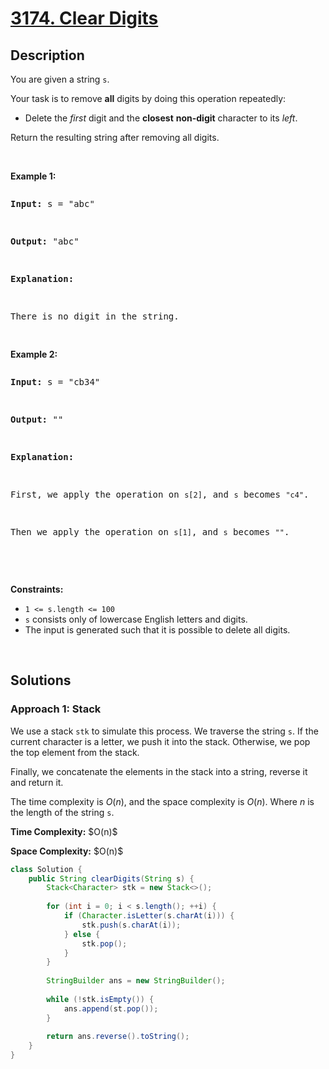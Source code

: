 # [3174. Clear Digits](https://leetcode.com/problems/clear-digits)

## Description

<p>You are given a string <code>s</code>.</p>

<p>Your task is to remove <strong>all</strong> digits by doing this operation repeatedly:</p>

<ul>
    <li>Delete the <em>first</em> digit and the <strong>closest</strong> <b>non-digit</b> character to its <em>left</em>.</li>
</ul>

<p>Return the resulting string after removing all digits.</p>
<p>&nbsp;</p>

<p><strong class="example">Example 1:</strong></p>
<pre>
<p><strong>Input:</strong> <span class="example-io">s = &quot;abc&quot;</span></p>
<p><strong>Output:</strong> <span class="example-io">&quot;abc&quot;</span></p>
<p><strong>Explanation:</strong></p>
<p>There is no digit in the string.<!-- notionvc: ff07e34f-b1d6-41fb-9f83-5d0ba3c1ecde --></p>
</pre>

<p><strong class="example">Example 2:</strong></p>
<pre>
<p><strong>Input:</strong> <span class="example-io">s = &quot;cb34&quot;</span></p>
<p><strong>Output:</strong> <span class="example-io">&quot;&quot;</span></p>
<p><strong>Explanation:</strong></p>
<p>First, we apply the operation on <code>s[2]</code>, and <code>s</code> becomes <code>&quot;c4&quot;</code>.</p>
<p>Then we apply the operation on <code>s[1]</code>, and <code>s</code> becomes <code>&quot;&quot;</code>.</p>
</pre>
<p>&nbsp;</p>

<p><strong>Constraints:</strong></p>
<ul>
    <li><code>1 &lt;= s.length &lt;= 100</code></li>
    <li><code>s</code> consists only of lowercase English letters and digits.</li>
    <li>The input is generated such that it is possible to delete all digits.</li>
</ul>
<p>&nbsp;</p>

## Solutions

### **Approach 1: Stack**

We use a stack `stk` to simulate this process. We traverse the string `s`. If the current character is a letter, we push it into the stack. Otherwise, we pop the top element from the stack.

Finally, we concatenate the elements in the stack into a string, reverse it and return it.

The time complexity is $O(n)$, and the space complexity is $O(n)$. Where $n$ is the length of the string `s`.

<p><strong>Time Complexity:</strong> $O(n)$</p>
<p><strong>Space Complexity:</strong> $O(n)$</p>

```java
class Solution {
    public String clearDigits(String s) {
        Stack<Character> stk = new Stack<>();
        
        for (int i = 0; i < s.length(); ++i) {
            if (Character.isLetter(s.charAt(i))) {
                stk.push(s.charAt(i));
            } else {
                stk.pop();
            }
        }
        
        StringBuilder ans = new StringBuilder();
        
        while (!stk.isEmpty()) {
            ans.append(st.pop());
        }
        
        return ans.reverse().toString();
    }
}
```